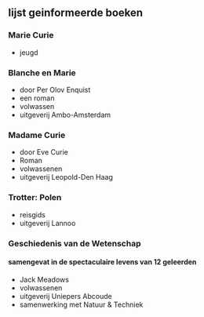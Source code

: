## lijst geinformeerde boeken

### Marie Curie 
- jeugd

### Blanche en Marie 
- door Per Olov Enquist
- een roman
- volwassen
- uitgeverij Ambo-Amsterdam

### Madame Curie
- door Eve Curie
- Roman
- volwassenen
- uitgeverij Leopold-Den Haag

### Trotter: Polen
- reisgids
- uitgeverij Lannoo

### Geschiedenis van de Wetenschap
#### samengevat in de spectaculaire levens van 12 geleerden
- Jack Meadows
- volwassenen
- uitgeverij Uniepers Abcoude
- samenwerking met Natuur & Techniek
